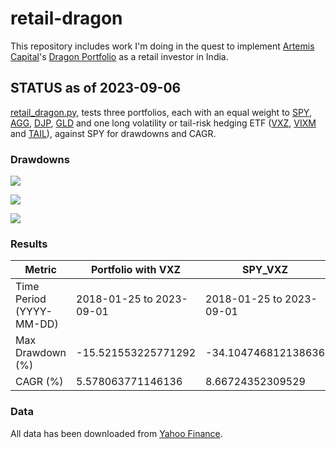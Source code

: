 # retail-dragon

This repository includes work I'm doing in the quest to implement [Artemis Capital](https://www.artemiscm.com/)'s [Dragon Portfolio](https://docsend.com/view/kyfbekuvz6udng75) as a retail investor in India.

## STATUS as of 2023-09-06

[retail_dragon.py](https://github.com/vinamrsachdeva/retail-dragon/blob/main/retail_dragon.py), tests three portfolios, each with an equal weight to [SPY](https://finance.yahoo.com/quote/SPY/history?period1=728265600&period2=1693872000&interval=1d&filter=history&frequency=1d&includeAdjustedClose=true), [AGG](https://finance.yahoo.com/quote/AGG/history?period1=1064793600&period2=1693872000&interval=1d&filter=history&frequency=1d&includeAdjustedClose=true), [DJP](https://finance.yahoo.com/quote/DJP/history?period1=1162166400&period2=1693872000&interval=1d&filter=history&frequency=1d&includeAdjustedClose=true), [GLD](https://finance.yahoo.com/quote/GLD/) and one long volatility or tail-risk hedging ETF ([VXZ](https://finance.yahoo.com/quote/VXZ/history?period1=1516838400&period2=1693872000&interval=1d&filter=history&frequency=1d&includeAdjustedClose=true), [VIXM](https://finance.yahoo.com/quote/VIXM/history?period1=1294099200&period2=1693872000&interval=1d&filter=history&frequency=1d&includeAdjustedClose=true) and [TAIL](https://finance.yahoo.com/quote/TAIL/history?period1=1491436800&period2=1693872000&interval=1d&filter=history&frequency=1d&includeAdjustedClose=true)), against SPY for drawdowns and CAGR.

### Drawdowns

![](https://github.com/vinamrsachdeva/retail-dragon/blob/main/drawdowns/with_VXZ.png)

![](https://github.com/vinamrsachdeva/retail-dragon/blob/main/drawdowns/with_VIXM.png)

![](https://github.com/vinamrsachdeva/retail-dragon/blob/main/drawdowns/with_TAIL.png)

### Results

|Metric                  |Portfolio with VXZ      |SPY_VXZ                 |Portfolio with VIXM     |SPY_VIXM                |Portfolio with TAIL     |SPY_TAIL                |
|------------------------|------------------------|------------------------|------------------------|------------------------|------------------------|------------------------|
|Time Period (YYYY-MM-DD)|2018-01-25 to 2023-09-01|2018-01-25 to 2023-09-01|2011-01-04 to 2023-09-01|2011-01-04 to 2023-09-01|2017-04-06 to 2023-09-01|2017-04-06 to 2023-09-01|
|Max Drawdown (%)        |-15.521553225771292     |-34.104746812138636     |-40.86891578110916      |-34.104746812138636     |-15.321137072656295     |-34.104746812138636     |
|CAGR (%)                |5.578063771146136       |8.66724352309529        |-0.967539446469412      |10.535870836416784      |2.847609394107775       |10.690655429072882      |

### Data

All data has been downloaded from [Yahoo Finance](https://finance.yahoo.com/).
